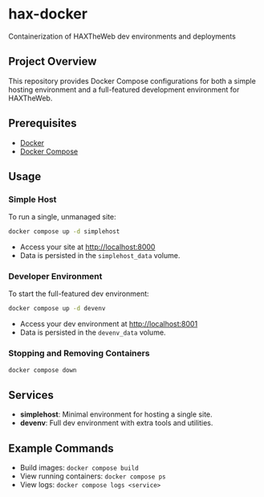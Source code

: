 
# hax-docker

Containerization of HAXTheWeb dev environments and deployments

## Project Overview

This repository provides Docker Compose configurations for both a simple hosting environment and a full-featured development environment for HAXTheWeb.

## Prerequisites

- [Docker](https://docs.docker.com/get-docker/)
- [Docker Compose](https://docs.docker.com/compose/)

## Usage

### Simple Host

To run a single, unmanaged site:

```sh
docker compose up -d simplehost
```

- Access your site at [http://localhost:8000](http://localhost:8000)
- Data is persisted in the `simplehost_data` volume.

### Developer Environment

To start the full-featured dev environment:

```sh
docker compose up -d devenv
```

- Access your dev environment at [http://localhost:8001](http://localhost:8001)
- Data is persisted in the `devenv_data` volume.

### Stopping and Removing Containers

```sh
docker compose down
```

## Services

- **simplehost**: Minimal environment for hosting a single site.
- **devenv**: Full dev environment with extra tools and utilities.

## Example Commands

- Build images: `docker compose build`
- View running containers: `docker compose ps`
- View logs: `docker compose logs <service>`
